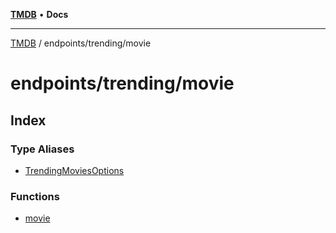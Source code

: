 [**TMDB**](../../../README.md) • **Docs**

***

[TMDB](../../../README.md) / endpoints/trending/movie

# endpoints/trending/movie

## Index

### Type Aliases

- [TrendingMoviesOptions](type-aliases/TrendingMoviesOptions.md)

### Functions

- [movie](functions/movie.md)
